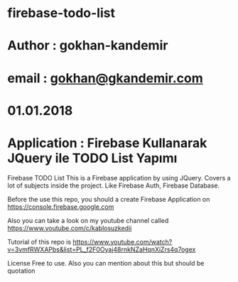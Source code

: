 # firebase-todo-list
# Author : gokhan-kandemir
# email : gokhan@gkandemir.com
# 01.01.2018
# Application : Firebase Kullanarak JQuery ile TODO List Yapımı

Firebase TODO List
This is a Firebase application by using JQuery. Covers a lot of subjects inside the project. Like Firebase Auth, Firebase Database.

Before the use this repo, you should a create Firebase Application on https://console.firebase.google.com

Also you can take a look on my youtube channel called https://www.youtube.com/c/kablosuzkedii

Tutorial of this repo is https://www.youtube.com/watch?v=3vmfRWXAPbs&list=PL_f2F0Oyaj48rnkNZaHqnXiZrs4q7ogex

License
Free to use. Also you can mention about this but should be quotation
